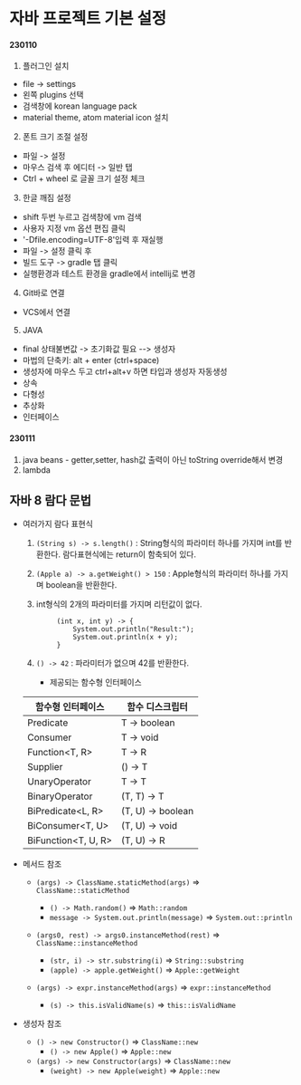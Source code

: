 # 자바 프로젝트 기본 설정

#### 230110

1. 플러그인 설치
- file -> settings
- 왼쪽 plugins 선택
- 검색창에 korean language pack
- material theme, atom material icon 설치

2. 폰트 크기 조절 설정
- 파일 -> 설정
- 마우스 검색 후 에디터 -> 일반 탭
- Ctrl + wheel 로 글꼴 크기 설정 체크

3. 한글 깨짐 설정
- shift 두번 누르고 검색창에 vm 검색
- 사용자 지정 vm 옵션 편집 클릭
- '-Dfile.encoding=UTF-8'입력 후 재실행
- 파일 -> 설정 클릭 후
- 빌드 도구 -> gradle 탭 클릭
- 실행환경과 테스트 환경을 gradle에서 intellij로 변경

4. Git바로 연결 
- VCS에서 연결

5. JAVA
- final 상태불변값 -> 초기화값 필요 --> 생성자
- 마법의 단축키: alt + enter (ctrl+space)
- 생성자에 마우스 두고 ctrl+alt+v 하면 타입과 생성자 자동생성
- 상속
- 다형성
- 추상화
- 인터페이스



#### 230111
1. java beans - getter,setter, hash값 출력이 아닌 toString override해서 변경
2. lambda

## 자바 8 람다 문법

- 여러가지 람다 표현식
  1. `(String s) -> s.length()` : String형식의 파라미터 하나를 가지며 int를 반환한다. 람다표현식에는 return이 함축되어 있다.

  2. `(Apple a) -> a.getWeight() > 150` : Apple형식의 파라미터 하나를 가지며 boolean을 반환한다. 
  3. int형식의 2개의 파라미터를 가지며 리턴값이 없다.
       ```
            (int x, int y) -> {
                System.out.println("Result:");
                System.out.println(x + y);
            }
       ```
  4. `() -> 42` : 파라미터가 없으며 42를 반환한다.
     - 제공되는 함수형 인터페이스

    함수형 인터페이스 | 함수 디스크립터 |
    ---|---|
    Predicate<T> | T -> boolean
    Consumer<T> | T -> void
    Function<T, R> | T -> R
    Supplier<T> | () -> T
    UnaryOperator<T> | T -> T
    BinaryOperator<T> | (T, T) -> T
    BiPredicate<L, R> | (T, U) -> boolean
    BiConsumer<T, U> | (T, U) -> void
    BiFunction<T, U, R> | (T, U) -> R

- 메서드 참조
    - `(args) -> ClassName.staticMethod(args)` => `ClassName::staticMethod`
        - `() -> Math.random()` => `Math::random`
        - `message -> System.out.println(message)` => `System.out::println`

    - `(args0, rest) -> args0.instanceMethod(rest)` => `ClassName::instanceMethod`
        - `(str, i) -> str.substring(i)` => `String::substring`
        - `(apple) -> apple.getWeight()` => `Apple::getWeight`
    - `(args) -> expr.instanceMethod(args)` => `expr::instanceMethod`
        - `(s) -> this.isValidName(s)` => `this::isValidName`

- 생성자 참조
    - `() -> new Constructor()` => `ClassName::new`
        - `() -> new Apple()`  => `Apple::new`
    - `(args) -> new Constructor(args)` => `ClassName::new`
        - `(weight) -> new Apple(weight)` => `Apple::new`


